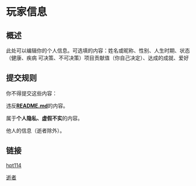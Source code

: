 # 玩家信息

## 概述

此处可以编辑你的个人信息。可选填的内容：姓名或昵称、性别、人生时期、状态（健康、疾病 可决策、不可决策）项目贡献值（你自己决定）、达成的成就、爱好

## 提交规则

你不得提交这些内容：

违反[**README.md**](../../README.md)的内容。

属于**个人隐私、虚假不实**的内容。

他人的信息（逝者除外）。

## 链接

[hpt114](hpt114.csv)

[逝者](DEAD.csv)